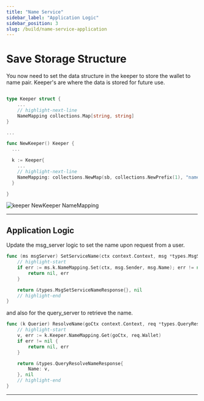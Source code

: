 ```yaml
---
title: "Name Service"
sidebar_label: "Application Logic"
sidebar_position: 3
slug: /build/name-service-application
---
```


# Save Storage Structure

You now need to set the data structure in the keeper to store the wallet to name pair. Keeper's are where the data is stored for future use.

```go title="x/nameservice/keeper/keeper.go"

type Keeper struct {
	...
	// highlight-next-line
	NameMapping collections.Map[string, string]
}

...

func NewKeeper() Keeper {
  ...

  k := Keeper{
    ...
	// highlight-next-line
    NameMapping: collections.NewMap(sb, collections.NewPrefix(1), "name_mapping", collections.StringKey, collections.StringValue),
  }

}
```

![keeper NewKeeper NameMapping](https://github.com/rollchains/spawn/assets/31943163/47ed4a41-4df2-4a5d-9ac5-bfb23aeefd94)

---

## Application Logic

Update the msg_server logic to set the name upon request from a user.

```go title="x/nameservice/keeper/msg_server.go"
func (ms msgServer) SetServiceName(ctx context.Context, msg *types.MsgSetServiceName) (*types.MsgSetServiceNameResponse, error) {
	// highlight-start
	if err := ms.k.NameMapping.Set(ctx, msg.Sender, msg.Name); err != nil {
		return nil, err
	}

	return &types.MsgSetServiceNameResponse{}, nil
	// highlight-end
}
```

and also for the query_server to retrieve the name.

```go title="x/nameservice/keeper/query_server.go"
func (k Querier) ResolveName(goCtx context.Context, req *types.QueryResolveNameRequest) (*types.QueryResolveNameResponse, error) {
	// highlight-start
	v, err := k.Keeper.NameMapping.Get(goCtx, req.Wallet)
	if err != nil {
		return nil, err
	}

	return &types.QueryResolveNameResponse{
		Name: v,
	}, nil
	// highlight-end
}
```

---
